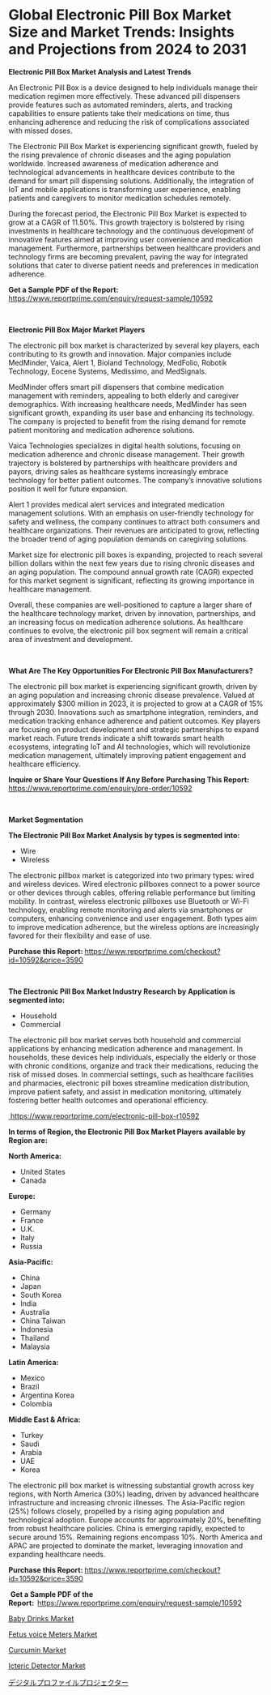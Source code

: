 <p><h1>Global Electronic Pill Box Market Size and Market Trends: Insights and Projections from 2024 to 2031</h1></p><p><strong>Electronic Pill Box Market Analysis and Latest Trends</strong></p>
<p><p>An Electronic Pill Box is a device designed to help individuals manage their medication regimen more effectively. These advanced pill dispensers provide features such as automated reminders, alerts, and tracking capabilities to ensure patients take their medications on time, thus enhancing adherence and reducing the risk of complications associated with missed doses. </p><p>The Electronic Pill Box Market is experiencing significant growth, fueled by the rising prevalence of chronic diseases and the aging population worldwide. Increased awareness of medication adherence and technological advancements in healthcare devices contribute to the demand for smart pill dispensing solutions. Additionally, the integration of IoT and mobile applications is transforming user experience, enabling patients and caregivers to monitor medication schedules remotely.</p><p>During the forecast period, the Electronic Pill Box Market is expected to grow at a CAGR of 11.50%. This growth trajectory is bolstered by rising investments in healthcare technology and the continuous development of innovative features aimed at improving user convenience and medication management. Furthermore, partnerships between healthcare providers and technology firms are becoming prevalent, paving the way for integrated solutions that cater to diverse patient needs and preferences in medication adherence.</p></p>
<p><strong>Get a Sample PDF of the Report:&nbsp;</strong> <a href="https://www.reportprime.com/enquiry/request-sample/10592">https://www.reportprime.com/enquiry/request-sample/10592</a></p>
<p>&nbsp;</p>
<p><strong>Electronic Pill Box Major Market Players</strong></p>
<p><p>The electronic pill box market is characterized by several key players, each contributing to its growth and innovation. Major companies include MedMinder, Vaica, Alert 1, Bioland Technology, MedFolio, Robotik Technology, Eocene Systems, Medissimo, and MedSignals. </p><p>MedMinder offers smart pill dispensers that combine medication management with reminders, appealing to both elderly and caregiver demographics. With increasing healthcare needs, MedMinder has seen significant growth, expanding its user base and enhancing its technology. The company is projected to benefit from the rising demand for remote patient monitoring and medication adherence solutions.</p><p>Vaica Technologies specializes in digital health solutions, focusing on medication adherence and chronic disease management. Their growth trajectory is bolstered by partnerships with healthcare providers and payors, driving sales as healthcare systems increasingly embrace technology for better patient outcomes. The company’s innovative solutions position it well for future expansion.</p><p>Alert 1 provides medical alert services and integrated medication management solutions. With an emphasis on user-friendly technology for safety and wellness, the company continues to attract both consumers and healthcare organizations. Their revenues are anticipated to grow, reflecting the broader trend of aging population demands on caregiving solutions.</p><p>Market size for electronic pill boxes is expanding, projected to reach several billion dollars within the next few years due to rising chronic diseases and an aging population. The compound annual growth rate (CAGR) expected for this market segment is significant, reflecting its growing importance in healthcare management. </p><p>Overall, these companies are well-positioned to capture a larger share of the healthcare technology market, driven by innovation, partnerships, and an increasing focus on medication adherence solutions. As healthcare continues to evolve, the electronic pill box segment will remain a critical area of investment and development.</p></p>
<p>&nbsp;</p>
<p><strong>What Are The Key Opportunities For Electronic Pill Box Manufacturers?</strong></p>
<p><p>The electronic pill box market is experiencing significant growth, driven by an aging population and increasing chronic disease prevalence. Valued at approximately $300 million in 2023, it is projected to grow at a CAGR of 15% through 2030. Innovations such as smartphone integration, reminders, and medication tracking enhance adherence and patient outcomes. Key players are focusing on product development and strategic partnerships to expand market reach. Future trends indicate a shift towards smart health ecosystems, integrating IoT and AI technologies, which will revolutionize medication management, ultimately improving patient engagement and healthcare efficiency.</p></p>
<p><strong>Inquire or Share Your Questions If Any Before Purchasing This Report:</strong> <a href="https://www.reportprime.com/enquiry/pre-order/10592">https://www.reportprime.com/enquiry/pre-order/10592</a></p>
<p>&nbsp;</p>
<p><strong>Market Segmentation</strong></p>
<p><strong>The Electronic Pill Box Market Analysis by types is segmented into:</strong></p>
<p><ul><li>Wire</li><li>Wireless</li></ul></p>
<p><p>The electronic pillbox market is categorized into two primary types: wired and wireless devices. Wired electronic pillboxes connect to a power source or other devices through cables, offering reliable performance but limiting mobility. In contrast, wireless electronic pillboxes use Bluetooth or Wi-Fi technology, enabling remote monitoring and alerts via smartphones or computers, enhancing convenience and user engagement. Both types aim to improve medication adherence, but the wireless options are increasingly favored for their flexibility and ease of use.</p></p>
<p><strong>Purchase this Report:&nbsp;</strong><a href="https://www.reportprime.com/checkout?id=10592&price=3590">https://www.reportprime.com/checkout?id=10592&price=3590</a></p>
<p>&nbsp;</p>
<p><strong>The Electronic Pill Box Market Industry Research by Application is segmented into:</strong></p>
<p><ul><li>Household</li><li>Commercial</li></ul></p>
<p><p>The electronic pill box market serves both household and commercial applications by enhancing medication adherence and management. In households, these devices help individuals, especially the elderly or those with chronic conditions, organize and track their medications, reducing the risk of missed doses. In commercial settings, such as healthcare facilities and pharmacies, electronic pill boxes streamline medication distribution, improve patient safety, and assist in medication monitoring, ultimately fostering better health outcomes and operational efficiency.</p></p>
<p><a href="https://www.reportprime.com/electronic-pill-box-r10592">&nbsp;https://www.reportprime.com/electronic-pill-box-r10592</a></p>
<p><strong>In terms of Region, the Electronic Pill Box Market Players available by Region are:</strong></p>
<p>
    <p> <strong> North America: </strong>
        <ul>
            <li>United States</li>
            <li>Canada</li>
        </ul>
        </p> 
    <p> <strong> Europe: </strong>
        <ul>
            <li>Germany</li>
            <li>France</li>
            <li>U.K.</li>
            <li>Italy</li>
            <li>Russia</li>
        </ul>
        </p> 
    <p> <strong> Asia-Pacific: </strong>
        <ul>
            <li>China</li>
            <li>Japan</li>
            <li>South Korea</li>
            <li>India</li>
            <li>Australia</li>
            <li>China Taiwan</li>
            <li>Indonesia</li>
            <li>Thailand</li>
            <li>Malaysia</li>
        </ul>
        </p> 
    <p> <strong> Latin America: </strong>
        <ul>
            <li>Mexico</li>
            <li>Brazil</li>
            <li>Argentina Korea</li>
            <li>Colombia</li>
        </ul>
        </p> 
    <p> <strong> Middle East & Africa: </strong>
        <ul>
            <li>Turkey</li>
            <li>Saudi</li>
            <li>Arabia</li>
            <li>UAE</li>
            <li>Korea</li>
        </ul>
    </p>
    </p>
<p><p>The electronic pill box market is witnessing substantial growth across key regions, with North America (30%) leading, driven by advanced healthcare infrastructure and increasing chronic illnesses. The Asia-Pacific region (25%) follows closely, propelled by a rising aging population and technological adoption. Europe accounts for approximately 20%, benefiting from robust healthcare policies. China is emerging rapidly, expected to secure around 15%. Remaining regions encompass 10%. North America and APAC are projected to dominate the market, leveraging innovation and expanding healthcare needs.</p></p>
<p><strong>Purchase this Report: </strong><a href="https://www.reportprime.com/checkout?id=10592&price=3590">https://www.reportprime.com/checkout?id=10592&price=3590</a></p>
<p>&nbsp;<strong>Get a Sample PDF of the Report:&nbsp;&nbsp;</strong><a href="https://www.reportprime.com/enquiry/request-sample/10592">https://www.reportprime.com/enquiry/request-sample/10592</a></p>
<p><strong></strong></p>
<p><p><a href="https://issuu.com/reportprime-2/docs/baby-drinks-market-size-2030.pptx_b0981cc6a8cf51">Baby Drinks Market</a></p><p><a href="https://github.com/AbbasMahmud554/Market-Research-Report-List-1/blob/main/fetus-voice-meters-market.md">Fetus voice Meters Market</a></p><p><a href="https://www.linkedin.com/pulse/what-growth-drivers-curcumin-market-comprehensive-study-n3phe?trackingId=U7CBpt%2BjQ8K5WgLdr7MYlA%3D%3D">Curcumin Market</a></p><p><a href="https://github.com/JakirUddin511/Market-Research-Report-List-1/blob/main/icteric-detector-market.md">Icteric Detector Market</a></p><p><a href="https://medium.com/@melliestracke2023/digital-profile-projectors-market-%E3%81%AE%E3%82%B0%E3%83%AD%E3%83%BC%E3%83%90%E3%83%AB%E5%B8%82%E5%A0%B4%E6%A6%82%E8%A6%81%E3%81%AF-%E4%B8%96%E7%95%8C%E3%81%8A%E3%82%88%E3%81%B3%E4%B8%BB%E8%A6%81%E5%B8%82%E5%A0%B4%E3%81%AB%E3%81%8A%E3%81%91%E3%82%8B%E6%A5%AD%E7%95%8C%E3%81%AB%E5%BD%B1%E9%9F%BF%E3%82%92%E4%B8%8E%E3%81%88%E3%82%8B%E4%B8%BB%E8%A6%81%E3%81%AA%E3%83%88%E3%83%AC%E3%83%B3%E3%83%89%E3%81%AB%E3%81%A4%E3%81%84%E3%81%A6-%E7%8B%AC%E8%87%AA%E3%81%AE%E8%A6%96%E7%82%B9%E3%82%92%E6%8F%90%E4%BE%9B%E3%81%97%E3%81%BE%E3%81%99-003c6484ef2e">デジタルプロファイルプロジェクター</a></p></p>